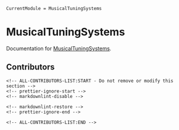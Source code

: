 ```@meta
CurrentModule = MusicalTuningSystems
```

# MusicalTuningSystems

Documentation for [MusicalTuningSystems](https://github.com/tp2750/MusicalTuningSystems.jl).

## Contributors

```@raw html
<!-- ALL-CONTRIBUTORS-LIST:START - Do not remove or modify this section -->
<!-- prettier-ignore-start -->
<!-- markdownlint-disable -->

<!-- markdownlint-restore -->
<!-- prettier-ignore-end -->

<!-- ALL-CONTRIBUTORS-LIST:END -->
```
